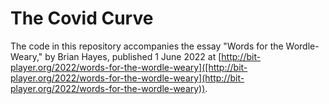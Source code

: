 # The Covid Curve

The code in this repository accompanies the essay "Words for the Wordle-Weary," by Brian Hayes, published 1 June 2022 at [http://bit-player.org/2022/words-for-the-wordle-weary]([http://bit-player.org/2022/words-for-the-wordle-weary](http://bit-player.org/2022/words-for-the-wordle-weary)). 


